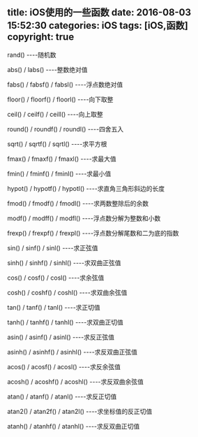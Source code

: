 title: iOS使用的一些函数
date: 2016-08-03 15:52:30
categories: iOS
tags: [iOS,函数]
copyright: true
---

rand() ----随机数

abs() / labs() ----整数绝对值 

fabs() / fabsf() / fabsl() ----浮点数绝对值 

floor() / floorf() / floorl() ----向下取整 

ceil() / ceilf() / ceill() ----向上取整 

round() / roundf() / roundl() ----四舍五入 

sqrt() / sqrtf() / sqrtl() ----求平方根 

fmax() / fmaxf() / fmaxl() ----求最大值 

fmin() / fminf() / fminl() ----求最小值 

hypot() / hypotf() / hypotl() ----求直角三角形斜边的长度

 fmod() / fmodf() / fmodl() ----求两数整除后的余数 

modf() / modff() / modfl() ----浮点数分解为整数和小数 

frexp() / frexpf() / frexpl() ----浮点数分解尾数和二为底的指数 

sin() / sinf() / sinl() ----求正弦值 

sinh() / sinhf() / sinhl() ----求双曲正弦值 

cos() / cosf() / cosl() ----求余弦值 

cosh() / coshf() / coshl() ----求双曲余弦值 

tan() / tanf() / tanl() ----求正切值 

tanh() / tanhf() / tanhl() ----求双曲正切值 

asin() / asinf() / asinl() ----求反正弦值 

asinh() / asinhf() / asinhl() ----求反双曲正弦值 

acos() / acosf() / acosl() ----求反余弦值

 acosh() / acoshf() / acoshl() ----求反双曲余弦值 

atan() / atanf() / atanl() ----求反正切值 

atan2() / atan2f() / atan2l() ----求坐标值的反正切值 

atanh() / atanhf() / atanhl() ----求反双曲正切值